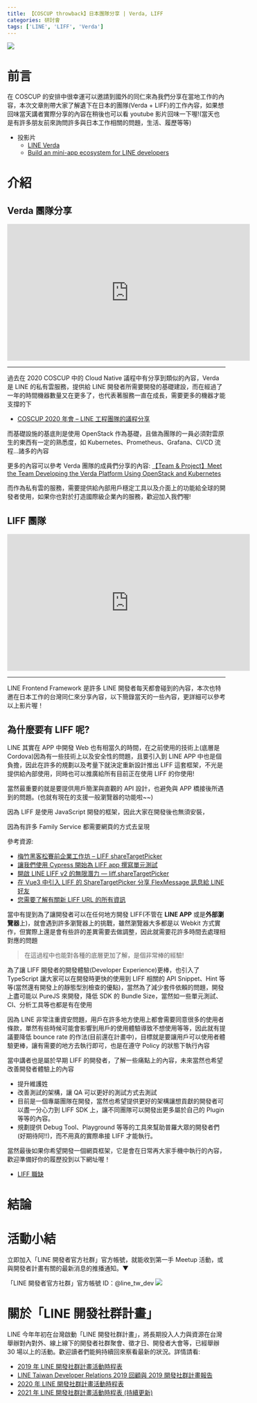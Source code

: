 ```yaml
---
title: 【COSCUP throwback】日本團隊分享 | Verda, LIFF
categories: 研討會
tags: ['LINE', 'LIFF', 'Verda']
---
```


<style>
  section.compact {
    font-size: 150%  
  }
  img[alt~="center"] {
    display: block;
    margin: 0 auto;
  }
</style>

![](https://nijialin.com/images/2021/)

# 前言

在 COSCUP 的安排中很幸運可以邀請到國外的同仁來為我們分享在當地工作的內容，本次文章則帶大家了解遺下在日本的團隊(Verda + LIFF)的工作內容，如果想回味當天講者實際分享的內容在稍後也可以看 youtube 影片回味一下喔!(當天也是有許多朋友前來詢問許多與日本工作相關的問題，生活、履歷等等)

- 投影片
  - [LINE Verda](https://speakerdeck.com/line_developers_tw/20210801-line-verda-tuan-dui-jie-shao)
  - [Build an mini-app ecosystem for LINE developers](https://speakerdeck.com/line_developers_tw/20210801-build-an-mini-app-ecosystem-for-line-developers)

<!-- more -->

# 介紹

## Verda 團隊分享

<iframe width="560" height="315" src="https://www.youtube.com/embed/iq0nSph2ZNk?start=4734" title="YouTube video player" frameborder="0" allow="accelerometer; autoplay; clipboard-write; encrypted-media; gyroscope; picture-in-picture" allowfullscreen></iframe>

---

<script async class="speakerdeck-embed" data-slide="3" data-id="4ae92ff6f73b428b92a53f2aca576538" data-ratio="1.77777777777778" src="//speakerdeck.com/assets/embed.js"></script>

過去在 2020 COSCUP 中的 Cloud Native 議程中有分享到類似的內容，Verda 是 LINE 的私有雲服務，提供給 LINE 開發者所需要開發的基礎建設，而在經過了一年的時間機器數量又在更多了，也代表著服務一直在成長，需要更多的機器才能支撐的下

- [COSCUP 2020 年會 – LINE 工程團隊的議程分享](https://engineering.linecorp.com/zh-hant/blog/line-coscup-2020/)

<script async class="speakerdeck-embed" data-slide="4" data-id="4ae92ff6f73b428b92a53f2aca576538" data-ratio="1.77777777777778" src="//speakerdeck.com/assets/embed.js"></script>

而基礎設施的基底則是使用 OpenStack 作為基礎，且做為團隊的一員必須對雲原生的東西有一定的熟悉度，如 Kubernetes、Prometheus、Grafana、CI/CD 流程...諸多的內容

更多的內容可以參考 Verda 團隊的成員們分享的內容: [【Team & Project】Meet the Team Developing the Verda Platform Using OpenStack and Kubernetes](https://engineering.linecorp.com/en/blog/verda-platform-team/)

而作為私有雲的服務，需要提供給內部用戶穩定工具以及介面上的功能給全球的開發者使用，如果你也對於打造國際級企業內的服務，歡迎加入我們喔!

<script async class="speakerdeck-embed" data-slide="6" data-id="4ae92ff6f73b428b92a53f2aca576538" data-ratio="1.77777777777778" src="//speakerdeck.com/assets/embed.js"></script>

## LIFF 團隊

<iframe width="560" height="315" src="https://www.youtube.com/embed/iq0nSph2ZNk?start=7756" title="YouTube video player" frameborder="0" allow="accelerometer; autoplay; clipboard-write; encrypted-media; gyroscope; picture-in-picture" allowfullscreen></iframe>

---

LINE Frontend Framework 是許多 LINE 開發者每天都會碰到的內容，本次也特邀在日本工作的台灣同仁來分享內容，以下簡錄當天的一些內容，更詳細可以參考以上影片喔！

## 為什麼要有 LIFF 呢?

<script async class="speakerdeck-embed" data-slide="5" data-id="f23e18b74ffa4660b5c76d592e6bf346" data-ratio="1.77777777777778" src="//speakerdeck.com/assets/embed.js"></script>

LINE 其實在 APP 中開發 Web 也有相當久的時間，在之前使用的技術上(底層是 Cordova)因為有一些技術上以及安全性的問題，且要引入到 LINE APP 中也是個負擔，因此在許多的規劃以及考量下就決定重新設計推出 LIFF 這套框架，不光是提供給內部使用，同時也可以推廣給所有目前正在使用 LIFF 的你使用!

當然最重要的就是要提供用戶簡潔與直觀的 API 設計，也避免與 APP 橋接後所遇到的問題。(也就有現在的支援一般瀏覽器的功能啦~~)

<script async class="speakerdeck-embed" data-slide="6" data-id="f23e18b74ffa4660b5c76d592e6bf346" data-ratio="1.77777777777778" src="//speakerdeck.com/assets/embed.js"></script>

因為 LIFF 是使用 JavaScript 開發的框架，因此大家在開發後也無須安裝，



因為有許多 Family Service 都需要網頁的方式去呈現

參考資源:

- [梅竹黑客松賽前企業工作坊 – LIFF shareTargetPicker](https://engineering.linecorp.com/zh-hant/blog/meichu-liff-share-target-picker-workshop/)
- [讓我們使用 Cypress 開始為 LIFF app 撰寫單元測試](https://engineering.linecorp.com/zh-hant/blog/cypress-liff-unit-test/)
- [開啟 LINE LIFF v2 的無限潛力 — liff.shareTargetPicker](https://engineering.linecorp.com/zh-hant/blog/start-liff-v2-sharetargetpicker-power/)
- [在 Vue3 中引入 LIFF 的 ShareTargetPicker 分享 FlexMessage 訊息給 LINE 好友](https://engineering.linecorp.com/zh-hant/blog/how-to-use-liff-in-vue3/)
- [您需要了解有關新 LIFF URL 的所有資訊](https://engineering.linecorp.com/zh-hant/blog/new-liff-url-infomation/)

<script async class="speakerdeck-embed" data-slide="8" data-id="f23e18b74ffa4660b5c76d592e6bf346" data-ratio="1.77777777777778" src="//speakerdeck.com/assets/embed.js"></script>

當中有提到為了讓開發者可以在任何地方開發 LIFF(不管在 **LINE APP** 或是**外部瀏覽器**上)，就會遇到許多瀏覽器上的挑戰，雖然瀏覽器大多都是以 Webkit 方式實作，但實際上還是會有些許的差異需要去做調整，因此就需要花許多時間去處理相對應的問題

> 在這過程中也能對各種的底層更加了解，是個非常棒的經驗!

<script async class="speakerdeck-embed" data-slide="9" data-id="f23e18b74ffa4660b5c76d592e6bf346" data-ratio="1.77777777777778" src="//speakerdeck.com/assets/embed.js"></script>

為了讓 LIFF 開發者的開發體驗(Developer Experience)更棒，也引入了 TypeScript 讓大家可以在開發時更快的使用到 LIFF 相關的 API Snippet、Hint 等等(當然還有開發上的靜態型別檢查的優點)，當然為了減少套件依賴的問題，開發上盡可能以 PureJS 來開發，降低 SDK 的 Bundle Size，當然如一些單元測試、CI、分析工具等也都是有在使用

<script async class="speakerdeck-embed" data-slide="11" data-id="f23e18b74ffa4660b5c76d592e6bf346" data-ratio="1.77777777777778" src="//speakerdeck.com/assets/embed.js"></script>

因為 LINE 非常注重資安問題，用戶在許多地方使用上都會需要同意很多的使用者條款，單然有些時候可能會影響到用戶的使用體驗導致不想使用等等，因此就有提議要降低 bounce rate 的作法(目前還在計畫中)，目標就是要讓用戶可以使用者體驗更棒，讓有需要的地方去執行即可，也是在遵守 Policy 的狀態下執行內容

<script async class="speakerdeck-embed" data-slide="12" data-id="f23e18b74ffa4660b5c76d592e6bf346" data-ratio="1.77777777777778" src="//speakerdeck.com/assets/embed.js"></script>

當中講者也是屬於早期 LIFF 的開發者，了解一些痛點上的內容，未來當然也希望改善開發者體驗上的內容

- 提升維護姓
- 改善測試的架構，讓 QA 可以更好的測試方式去測試
- 目前是一個專屬團隊在開發，當然也希望提供更好的架構讓想貢獻的開發者可以盡一分心力到 LIFF SDK 上，讓不同團隊可以開發出更多屬於自己的 Plugin 等等的內容。
- 規劃提供 Debug Tool、Playground 等等的工具來幫助普羅大眾的開發者們(好期待阿!!)，而不用真的實際串接 LIFF 才能執行。

當然最後如果你希望開發一個網頁框架，它是會在日常再大家手機中執行的內容，歡迎準備好你的履歷投到以下網址喔！

- [LIFF 職缺](https://linecorp.com/ja/career/position/1659)

# 結論

# 活動小結

立即加入「LINE 開發者官方社群」官方帳號，就能收到第一手 Meetup 活動，或與開發者計畫有關的最新消息的推播通知。▼

「LINE 開發者官方社群」官方帳號 ID：@line_tw_dev
![](https://www.evanlin.com/images/2020/line-tw-dev-qr.png)

# 關於「LINE 開發社群計畫」

LINE 今年年初在台灣啟動「LINE 開發社群計畫」，將長期投入人力與資源在台灣舉辦對內對外、線上線下的開發者社群聚會、徵才日、開發者大會等，已經舉辦 30 場以上的活動。歡迎讀者們能夠持續回來察看最新的狀況。詳情請看:

- [2019 年 LINE 開發社群計畫活動時程表](https://engineering.linecorp.com/zh-hant/blog/line-taiwan-developer-relations-2019-plan/)
- [LINE Taiwan Developer Relations 2019 回顧與 2019 開發社群計畫報告](https://engineering.linecorp.com/zh-hant/blog/line-taiwan-developer-relations-2019/)
- [2020 年 LINE 開發社群計畫活動時程表](https://engineering.linecorp.com/zh-hant/blog/2020-line-tw-devrel/)
- [2021 年 LINE 開發社群計畫活動時程表 (持續更新)](https://engineering.linecorp.com/zh-hant/blog/2021-line-tw-devrel/)
